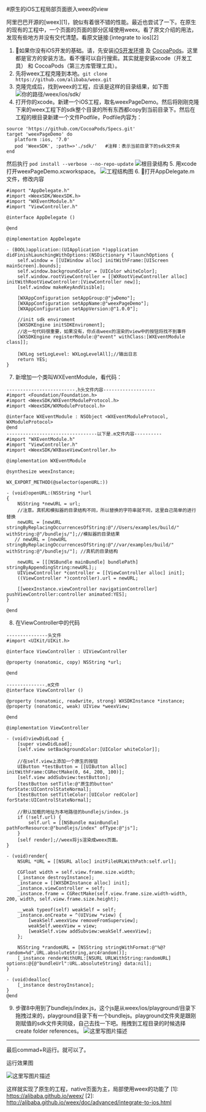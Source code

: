 #原生的iOS工程局部页面嵌入weex的view

阿里巴巴开源的[weex][1]，貌似有着很不错的性能。最近也尝试了一下。在原生的现有的工程中，一个页面的页面的部分区域使用weex。看了原文介绍的用法，发现有些地方并没有交代清楚。看原文链接:[integrate to ios][2]

 1. 如果你没有iOS开发的基础。请，先安装[iOS开发环境](https://developer.apple.com/library/ios/documentation/IDEs/Conceptual/AppStoreDistributionTutorial/Setup/Setup.html)
    及
    [CocoaPods](https://guides.cocoapods.org/using/getting-started.html)。这里都是官方的安装方法。看不懂可以自行搜索。其实就是安装xcode（开发工具）
    和 CocoaPods（第三方库管理工具）。
 2. 先将weex工程克隆到本地。`git clone https://github.com/alibaba/weex.git`
 3. 克隆完成后，找到weex的工程，应该是这样的目录结果，如下图![你的路径/weex/ios/sdk/](http://img.blog.csdn.net/20160812161403700)
 4. 打开你的xcode。新建一个iOS工程，取名weexPageDemo。然后将刚刚克隆下来的weex工程下的sdk整个目录的所有东西都copy到当前目录下。然后在工程的根目录新建一个文件Podfile，Podfile内容为：

```
source 'https://github.com/CocoaPods/Specs.git'
target 'weexPageDemo' do
   platform :ios, '7.0'
   pod 'WeexSDK', :path=>'./sdk/'   #注释：表示当前目录下的sdk文件夹
end
```
然后执行 `pod install --verbose --no-repo-update`
![根目录结构](http://img.blog.csdn.net/20160812162517305)
 5. 用xcode打开weexPageDemo.xcworkspace。
 ![工程结构图](http://img.blog.csdn.net/20160812162804926)
 6. 打开AppDelegate.m文件，修改内容


```
#import "AppDelegate.h"
#import <WeexSDK/WeexSDK.h>
#import "WXEventModule.h"
#import "ViewController.h"

@interface AppDelegate ()

@end

@implementation AppDelegate

- (BOOL)application:(UIApplication *)application didFinishLaunchingWithOptions:(NSDictionary *)launchOptions {
    self.window = [[UIWindow alloc] initWithFrame:[UIScreen mainScreen].bounds];
    self.window.backgroundColor = [UIColor whiteColor];
    self.window.rootViewController = [[WXRootViewController alloc] initWithRootViewController:[ViewController new]];
    [self.window makeKeyAndVisible];

    [WXAppConfiguration setAppGroup:@"jwDemo"];
    [WXAppConfiguration setAppName:@"weexPageDemo"];
    [WXAppConfiguration setAppVersion:@"1.0.0"];

    //init sdk enviroment
    [WXSDKEngine initSDKEnviroment];
    //这一句代码很重要，如果没有，你点击weex的渲染的view中的按钮将找不到事件
    [WXSDKEngine registerModule:@"event" withClass:[WXEventModule class]];

    [WXLog setLogLevel: WXLogLevelAll];//输出日志
    return YES;
}

```

 7. 新增加一个类叫WXEventModule，看代码：


```
-------------------------.h头文件内容-------------------
#import <Foundation/Foundation.h>
#import <WeexSDK/WXEventModuleProtocol.h>
#import <WeexSDK/WXModuleProtocol.h>

@interface WXEventModule : NSObject <WXEventModuleProtocol, WXModuleProtocol>
@end
---------------------------------以下是.m文件内容----------
#import "WXEventModule.h"
#import "ViewController.h"
#import <WeexSDK/WXBaseViewController.h>

@implementation WXEventModule

@synthesize weexInstance;

WX_EXPORT_METHOD(@selector(openURL:))

- (void)openURL:(NSString *)url
{
    NSString *newURL = url;
    //注意。真机和模拟器的目录结构不同，所以替换的字符串就不同，这里自己简单的进行替换
    newURL = [newURL stringByReplacingOccurrencesOfString:@"//Users/examples/build/" withString:@"/bundlejs/"];//模拟器的目录结果
   // newURL = [newURL stringByReplacingOccurrencesOfString:@"//var/examples/build/" withString:@"/bundlejs/"]; //真机的目录结构

    newURL = [[[NSBundle mainBundle] bundlePath] stringByAppendingString:newURL];;
    UIViewController *controller = [[ViewController alloc] init];
    ((ViewController *)controller).url = newURL;

    [[weexInstance.viewController navigationController] pushViewController:controller animated:YES];
}

@end
```

 8.  在ViewController中的代码


```
---------------头文件
#import <UIKit/UIKit.h>

@interface ViewController : UIViewController

@property (nonatomic, copy) NSString *url;

@end

--------------.m文件
@interface ViewController ()

@property (nonatomic, readwrite, strong) WXSDKInstance *instance;
@property (nonatomic, weak) UIView *weexView;

@end

@implementation ViewController

- (void)viewDidLoad {
    [super viewDidLoad];
    [self.view setBackgroundColor:[UIColor whiteColor]];

    //在self.view上添加一个原生的按钮
    UIButton *testButton = [[UIButton alloc] initWithFrame:CGRectMake(0, 64, 200, 100)];
    [self.view addSubview:testButton];
    [testButton setTitle:@"原生的button" forState:UIControlStateNormal];
    [testButton setTitleColor:[UIColor redColor] forState:UIControlStateNormal];

    //默认加载的地址为本地路径的bundlejs/index.js
    if (!self.url) {
        self.url = [[NSBundle mainBundle] pathForResource:@"bundlejs/index" ofType:@"js"];
    }
    [self render];//weex将js渲染成weex页面。
}

- (void)render{
    NSURL *URL = [[NSURL alloc] initFileURLWithPath:self.url];

    CGFloat width = self.view.frame.size.width;
    [_instance destroyInstance];
    _instance = [[WXSDKInstance alloc] init];
    _instance.viewController = self;
    _instance.frame = CGRectMake(self.view.frame.size.width-width, 200, width, self.view.frame.size.height);

    __weak typeof(self) weakSelf = self;
    _instance.onCreate = ^(UIView *view) {
        [weakSelf.weexView removeFromSuperview];
        weakSelf.weexView = view;
        [weakSelf.view addSubview:weakSelf.weexView];
    };

    NSString *randomURL = [NSString stringWithFormat:@"%@?random=%d",URL.absoluteString,arc4random()];
    [_instance renderWithURL:[NSURL URLWithString:randomURL] options:@{@"bundleUrl":URL.absoluteString} data:nil];
}

- (void)dealloc{
    [_instance destroyInstance];
}
@end
```

 9. 步骤8中用到了bundlejs/index.js，这个js是从weex/ios/playground/目录下拖拽过来的，playground目录下有一个bundlejs。playground文件夹是跟刚刚赋值的sdk文件夹同级，自己去找一下吧。拖拽到工程目录的时候选择create folder references。
![这里写图片描述](http://img.blog.csdn.net/20160812164847086)

-------------------
最后commad+R运行。就可以了。

运行效果图

![这里写图片描述](http://img.blog.csdn.net/20160812170315199)

这样就实现了原生的工程，native页面为主，局部使用weex的功能了
[1]: https://alibaba.github.io/weex/
[2]: http://alibaba.github.io/weex/doc/advanced/integrate-to-ios.html

